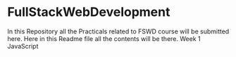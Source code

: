 # FullStackWebDevelopment
In this Repository all the Practicals related to FSWD course will be submitted here.
Here in this Readme file all the contents will be there.
Week 1 JavaScript
